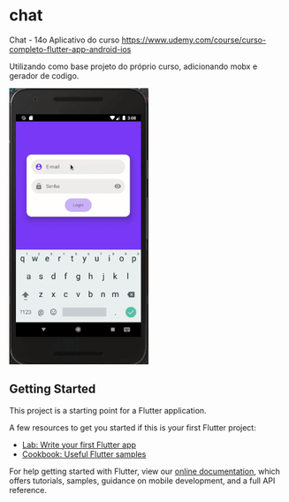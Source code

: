 # chat

Chat - 14o Aplicativo do curso https://www.udemy.com/course/curso-completo-flutter-app-android-ios

Utilizando como base projeto do próprio curso, adicionando mobx e gerador de codigo.

<img src="README_FILES/app.gif" height="500" alt="Tela do app">

## Getting Started

This project is a starting point for a Flutter application.

A few resources to get you started if this is your first Flutter project:

- [Lab: Write your first Flutter app](https://flutter.dev/docs/get-started/codelab)
- [Cookbook: Useful Flutter samples](https://flutter.dev/docs/cookbook)

For help getting started with Flutter, view our
[online documentation](https://flutter.dev/docs), which offers tutorials,
samples, guidance on mobile development, and a full API reference.
